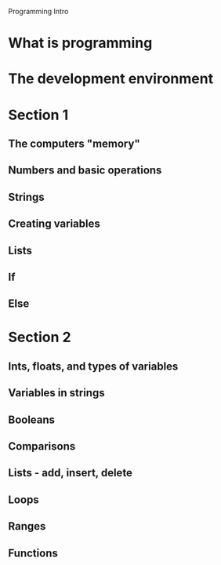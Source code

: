 Programming Intro

# What is programming
# The development environment

# Section 1

## The computers "memory"

## Numbers and basic operations

## Strings

## Creating variables

## Lists

## If

## Else

# Section 2

## Ints, floats, and types of variables

## Variables in strings

## Booleans

## Comparisons

## Lists - add, insert, delete

## Loops

## Ranges

## Functions
